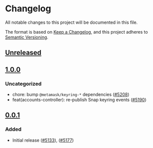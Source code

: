 # Changelog

All notable changes to this project will be documented in this file.

The format is based on [Keep a Changelog](https://keepachangelog.com/en/1.0.0/),
and this project adheres to [Semantic Versioning](https://semver.org/spec/v2.0.0.html).

## [Unreleased]

## [1.0.0]

### Uncategorized

- chore: bump `@metamask/keyring-*` dependencies ([#5208](https://github.com/MetaMask/core/pull/5208))
- feat(accounts-controller): re-publish Snap keyring events ([#5190](https://github.com/MetaMask/core/pull/5190))

## [0.0.1]

### Added

- Initial release ([#5133](https://github.com/MetaMask/core/pull/5133)), ([#5177](https://github.com/MetaMask/core/pull/5177))

[Unreleased]: https://github.com/MetaMask/core/compare/@metamask/multichain-transactions-controller@1.0.0...HEAD
[1.0.0]: https://github.com/MetaMask/core/compare/@metamask/multichain-transactions-controller@0.0.1...@metamask/multichain-transactions-controller@1.0.0
[0.0.1]: https://github.com/MetaMask/core/releases/tag/@metamask/multichain-transactions-controller@0.0.1
